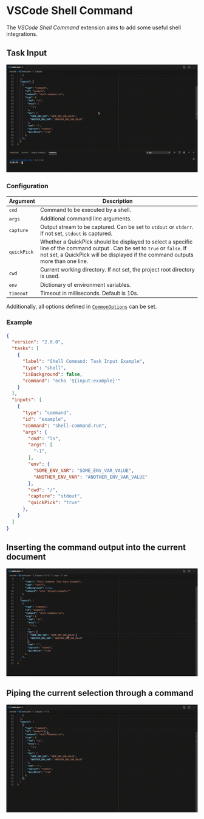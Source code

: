 # VSCode Shell Command

The *VSCode Shell Command* extension aims to add  some useful shell integrations.

## Task Input

![Task Input](https://github.com/mngrm3a/vscode-shell-command/raw/master/assets/task-input.gif)

### Configuration

| Argument    | Description                                                                                                                                                                                                     |
|-------------|-----------------------------------------------------------------------------------------------------------------------------------------------------------------------------------------------------------------|
| `cmd`       | Command to be executed by a shell.                                                                                                                                                                              |
| `args`      | Additional command line arguments.                                                                                                                                                                              |
| `capture`   | Output stream to be captured. Can be set to `stdout` or `stderr`. If not set, `stdout` is captured.                                                                                                             |
| `quickPick` | Whether a QuickPick should be displayed to select a specific line of the command output . Can be set to `true` or `false`. If not set, a QuickPick will be displayed if the command outputs more than one line. |
| `cwd`       | Current working directory. If not set, the project root directory is used.                                                                                                                                      |
| `env`       | Dictionary of environment variables.                                                                                                                                                                            |
| `timeout`   | Timeout in milliseconds. Default is 10s.                                                                                                                                                                        |


Additionally, all options defined in [`CommonOptions`](https://github.com/DefinitelyTyped/DefinitelyTyped/blob/8ed72417dd350bde3f0af55ac85375d78382f526/types/node/v12/child_process.d.ts#L130) can be set.

### Example

```json
{
  "version": "2.0.0",
  "tasks": [
    {
      "label": "Shell Command: Task Input Example",
      "type": "shell",
      "isBackground": false,
      "command": "echo '${input:example}'"
    }
  ],
  "inputs": [
    {
      "type": "command",
      "id": "example",
      "command": "shell-command.run",
      "args": {
        "cmd": "ls",
        "args": [
          "-1",
        ],
        "env": {
          "SOME_ENV_VAR": "SOME_ENV_VAR_VALUE",
          "ANOTHER_ENV_VAR": "ANOTHER_ENV_VAR_VALUE"
        },
        "cwd": "/",
        "capture": "stdout",
        "quickPick": "true"
      },
    }
  ]
}
```

## Inserting the command output into the current document

![Task Input](https://github.com/mngrm3a/vscode-shell-command/raw/master/assets/task-insert.gif)

## Piping the current selection through a command

![Task Input](https://github.com/mngrm3a/vscode-shell-command/raw/master/assets/task-edit.gif)
